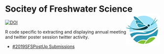 # Socitey of Freshwater Science <img src="./plots/SFS_logoOnly.png" align="right" height = "100"/>

[![DOI](https://zenodo.org/badge/187394881.svg)](https://zenodo.org/badge/latestdoi/187394881)

R code specific to extracting and displaying annual meeting and twitter poster session twitter activity. 

- [#2019SFSPostUp Submissions](https://twitter.com/search?vertical=default&q=%232019SFSPostUp&src=typd)
